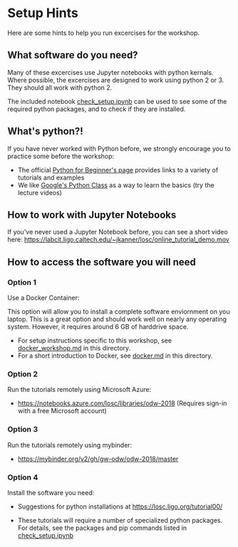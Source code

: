 
# Setup Hints

Here are some hints to help you run excercises for the workshop.

## What software do you need?

Many of these excercises use Jupyter notebooks with python
kernals.  Where possible, the excercises are designed to work using
python 2 or 3.  They should all work with python 2.

The included notebook [check_setup.ipynb](check_setup.ipynb) can be
used to see some of the required python packages, and to check if they
are installed.

## What's python?!

If you have never worked with Python before, we strongly encourage you to practice some before the workshop:
 * The official [Python for Beginner's page](https://www.python.org/about/gettingstarted/) provides links to a variety of tutorials and examples
 * We like [Google's Python Class](https://developers.google.com/edu/python/) as a way to learn the basics (try the lecture videos)

## How to work with Jupyter Notebooks

If you've never used a Jupyter Notebook before, you can see a short video here:
https://labcit.ligo.caltech.edu/~jkanner/losc/online_tutorial_demo.mov

## How to access the software you will need

### Option 1

Use a Docker Container:

This option will allow you to install a complete software enviornment
on you laptop.  This is a great option and should work well on
nearly any operating system.  However, it requires around
6 GB of harddrive space.  

 * For setup instructions specific to this workshop, see [docker_workshop.md](./docker_workshop.md) in this directory.
 * For a short introduction to Docker, see [docker.md](./docker.md) in this
 directory.

### Option 2

Run the tutorials remotely using Microsoft Azure:
 * https://notebooks.azure.com/losc/libraries/odw-2018 (Requires sign-in with a free Microsoft account)

### Option 3

Run the tutorials remotely using mybinder:
 * https://mybinder.org/v2/gh/gw-odw/odw-2018/master

### Option 4

Install the software you need:
 * Suggestions for python installations at https://losc.ligo.org/tutorial00/
 
 * These tutorials will require a number of specialized python
   packages.  For details, see the packages and pip commands listed in 
   [check_setup.ipynb](./check_setup.ipynb)

